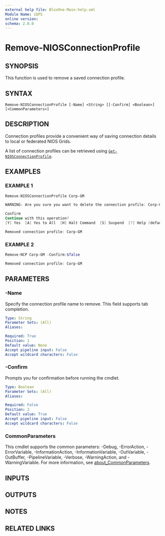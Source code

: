 ```yaml
---
external help file: BloxOne-Main-help.xml
Module Name: ibPS
online version:
schema: 2.0.0
---
```


# Remove-NIOSConnectionProfile

## SYNOPSIS
This function is used to remove a saved connection profile.

## SYNTAX

```
Remove-NIOSConnectionProfile [-Name] <String> [[-Confirm] <Boolean>] [<CommonParameters>]
```

## DESCRIPTION
Connection profiles provide a convenient way of saving connection details to local or federated NIOS Grids.

A list of connection profiles can be retrieved using [`Get-NIOSConnectionProfile`](NIOS/Profiles/Get-NIOSConnectionProfile/).

## EXAMPLES

### EXAMPLE 1
```powershell
Remove-NIOSConnectionProfile Corp-GM

WARNING: Are you sure you want to delete the connection profile: Corp-GM?

Confirm
Continue with this operation?
[Y] Yes  [A] Yes to All  [H] Halt Command  [S] Suspend  [?] Help (default is "Y"): y

Removed connection profile: Corp-GM
```

### EXAMPLE 2
```powershell
Remove-NCP Corp-GM -Confirm:$false

Removed connection profile: Corp-GM
```

## PARAMETERS

### -Name
Specify the connection profile name to remove.
This field supports tab completion.

```yaml
Type: String
Parameter Sets: (All)
Aliases:

Required: True
Position: 1
Default value: None
Accept pipeline input: False
Accept wildcard characters: False
```

### -Confirm
Prompts you for confirmation before running the cmdlet.

```yaml
Type: Boolean
Parameter Sets: (All)
Aliases:

Required: False
Position: 2
Default value: True
Accept pipeline input: False
Accept wildcard characters: False
```

### CommonParameters
This cmdlet supports the common parameters: -Debug, -ErrorAction, -ErrorVariable, -InformationAction, -InformationVariable, -OutVariable, -OutBuffer, -PipelineVariable, -Verbose, -WarningAction, and -WarningVariable. For more information, see [about_CommonParameters](http://go.microsoft.com/fwlink/?LinkID=113216).

## INPUTS

## OUTPUTS

## NOTES

## RELATED LINKS
